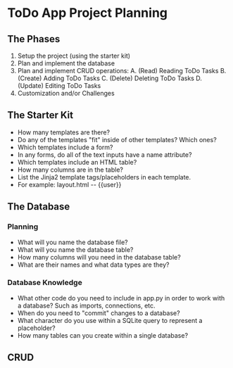 # ToDo App Project Planning

## The Phases
1. Setup the project (using the starter kit)
2. Plan and implement the database
3. Plan and implement CRUD operations:
  A. (Read) Reading ToDo Tasks
  B. (Create) Adding ToDo Tasks
  C. (Delete) Deleting ToDo Tasks
  D. (Update) Editing ToDo Tasks
4. Customization and/or Challenges

## The Starter Kit
*  How many templates are there?
*  Do any of the templates "fit" inside of other templates? Which ones?
*  Which templates include a form?
  *  In any forms, do all of the text inputs have a name attribute?
*  Which templates include an HTML table?
  *  How many columns are in the table?
*  List the Jinja2 template tags/placeholders in each template.
  *  For example: layout.html -- {{user}}

## The Database
### Planning
*  What will you name the database file?
*  What will you name the database table?
*  How many columns will you need in the database table?
  *  What are their names and what data types are they?
### Database Knowledge
*  What other code do you need to include in app.py in order to work with a database? Such as imports, connections, etc.
*  When do you need to "commit" changes to a database?
*  What character do you use within a SQLite query to represent a placeholder?
*  How many tables can you create within a single database?

## CRUD


